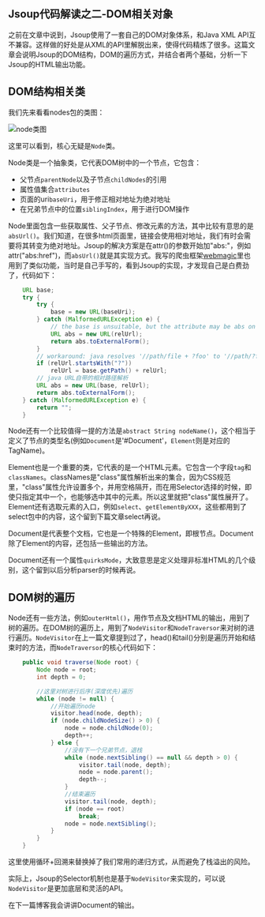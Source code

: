 Jsoup代码解读之二-DOM相关对象
-------
之前在文章中说到，Jsoup使用了一套自己的DOM对象体系，和Java XML API互不兼容。这样做的好处是从XML的API里解脱出来，使得代码精炼了很多。这篇文章会说明Jsoup的DOM结构，DOM的遍历方式，并结合者两个基础，分析一下Jsoup的HTML输出功能。

## DOM结构相关类

我们先来看看nodes包的类图：

![node类图][1]

这里可以看到，核心无疑是`Node`类。

Node类是一个抽象类，它代表DOM树中的一个节点，它包含：

* 父节点`parentNode`以及子节点`childNodes`的引用
* 属性值集合`attributes`
* 页面的uri`baseUri`，用于修正相对地址为绝对地址
* 在兄弟节点中的位置`siblingIndex`，用于进行DOM操作

Node里面包含一些获取属性、父子节点、修改元素的方法，其中比较有意思的是`absUrl()`。我们知道，在很多html页面里，链接会使用相对地址，我们有时会需要将其转变为绝对地址。Jsoup的解决方案是在attr()的参数开始加"abs:"，例如attr("abs:href")，而`absUrl()`就是其实现方式。我写的爬虫框架[webmagic](http://www.oschina.net/p/webmagic)里也用到了类似功能，当时是自己手写的，看到Jsoup的实现，才发现自己是白费劲了，代码如下：

```java
    URL base;
    try {
        try {
            base = new URL(baseUri);
        } catch (MalformedURLException e) {
            // the base is unsuitable, but the attribute may be abs on its own, so try that
            URL abs = new URL(relUrl);
            return abs.toExternalForm();
        }
        // workaround: java resolves '//path/file + ?foo' to '//path/?foo', not '//path/file?foo' as desired
        if (relUrl.startsWith("?"))
            relUrl = base.getPath() + relUrl;
        // java URL自带的相对路径解析    
        URL abs = new URL(base, relUrl);
        return abs.toExternalForm();
    } catch (MalformedURLException e) {
        return "";
    }
```

Node还有一个比较值得一提的方法是`abstract String nodeName()`，这个相当于定义了节点的类型名(例如`Document`是'#Document'，`Element`则是对应的TagName)。

Element也是一个重要的类，它代表的是一个HTML元素。它包含一个字段`tag`和`classNames`。classNames是"class"属性解析出来的集合，因为CSS规范里，"class"属性允许设置多个，并用空格隔开，而在用Selector选择的时候，即使只指定其中一个，也能够选中其中的元素。所以这里就把"class"属性展开了。Element还有选取元素的入口，例如`select`、`getElementByXXX`，这些都用到了select包中的内容，这个留到下篇文章select再说。

Document是代表整个文档，它也是一个特殊的Element，即根节点。Document除了Element的内容，还包括一些输出的方法。

Document还有一个属性`quirksMode`，大致意思是定义处理非标准HTML的几个级别，这个留到以后分析parser的时候再说。

## DOM树的遍历

Node还有一些方法，例如`outerHtml()`，用作节点及文档HTML的输出，用到了树的遍历。在DOM树的遍历上，用到了`NodeVisitor`和`NodeTraversor`来对树的进行遍历。`NodeVisitor`在上一篇文章提到过了，head()和tail()分别是遍历开始和结束时的方法，而`NodeTraversor`的核心代码如下：

```java
    public void traverse(Node root) {
        Node node = root;
        int depth = 0;

        //这里对树进行后序(深度优先)遍历
        while (node != null) {
            //开始遍历node
            visitor.head(node, depth);
            if (node.childNodeSize() > 0) {
                node = node.childNode(0);
                depth++;
            } else {
                //没有下一个兄弟节点，退栈
                while (node.nextSibling() == null && depth > 0) {
                    visitor.tail(node, depth);
                    node = node.parent();
                    depth--;
                }
                //结束遍历
                visitor.tail(node, depth);
                if (node == root)
                    break;
                node = node.nextSibling();
            }
        }
    }
```

这里使用循环+回溯来替换掉了我们常用的递归方式，从而避免了栈溢出的风险。

实际上，Jsoup的Selector机制也是基于`NodeVisitor`来实现的，可以说`NodeVisitor`是更加底层和灵活的API。

在下一篇博客我会讲讲Document的输出。



  [1]: http://static.oschina.net/uploads/space/2013/0825/221021_wQvT_190591.png